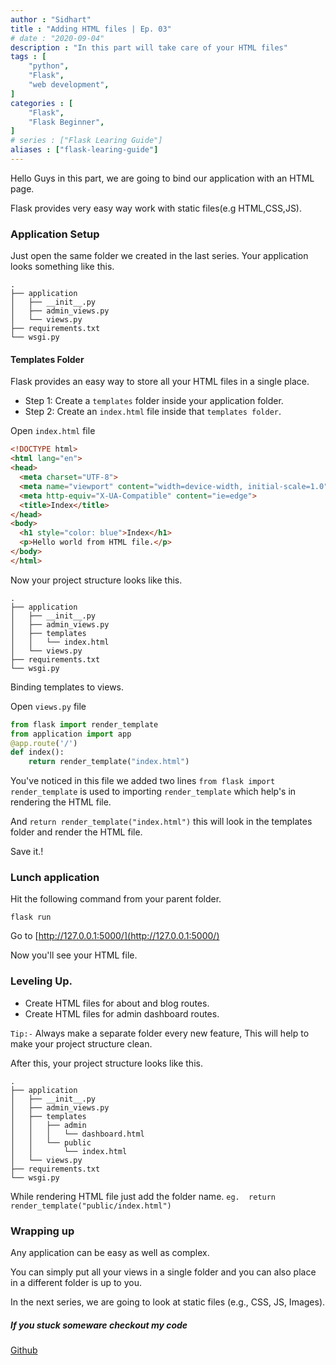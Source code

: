 ```yaml
---
author : "Sidhart"
title : "Adding HTML files | Ep. 03"
# date : "2020-09-04"
description : "In this part will take care of your HTML files"
tags : [
    "python",
    "Flask",
    "web development",
]
categories : [
    "Flask",
    "Flask Beginner",
]
# series : ["Flask Learing Guide"]
aliases : ["flask-learing-guide"]
---
```


Hello Guys
in this part, we are going to bind our application with an HTML page.
<!--more-->

Flask provides very easy way work with static files(e.g HTML,CSS,JS).

### Application Setup

Just open the same folder we created in the last series. Your application looks something like this.
```
.
├── application
│   ├── __init__.py
│   ├── admin_views.py
│   └── views.py
├── requirements.txt
└── wsgi.py
```

#### Templates Folder

Flask provides an easy way to store all your HTML files in a single place.

- Step 1: Create a ```templates``` folder inside your application folder.
- Step 2: Create an ```index.html``` file inside that ```templates folder```.

Open ```index.html``` file
```html
<!DOCTYPE html>
<html lang="en">
<head>
  <meta charset="UTF-8">
  <meta name="viewport" content="width=device-width, initial-scale=1.0">
  <meta http-equiv="X-UA-Compatible" content="ie=edge">
  <title>Index</title>
</head>
<body>
  <h1 style="color: blue">Index</h1>
  <p>Hello world from HTML file.</p>
</body>
</html>
```

Now your project structure looks like this.
```
.
├── application
│   ├── __init__.py
│   ├── admin_views.py
│   ├── templates
│   │   └── index.html
│   └── views.py
├── requirements.txt
└── wsgi.py
```
Binding templates to views.

Open ```views.py``` file
```python
from flask import render_template
from application import app
@app.route('/')
def index():
    return render_template("index.html")
```

You've noticed in this file we added two lines 
```from flask import render_template``` is used to importing ```render_template``` which help's in rendering the HTML file.

And ```return render_template("index.html")``` this will look in the templates folder and render the HTML file.

Save it.!

### Lunch application

Hit the following command from your parent folder.

```flask run ```

Go to [http://127.0.0.1:5000/](http://127.0.0.1:5000/)

Now you'll see your HTML file.


### Leveling Up.

- Create HTML files for about and blog routes.
- Create HTML files for admin dashboard routes.

```Tip:-``` Always make a separate folder every new feature, This will help to make your project structure clean.

After this, your project structure looks like this.
```
.
├── application
│   ├── __init__.py
│   ├── admin_views.py
│   ├── templates
│   │   ├── admin
│   │   │   └── dashboard.html
│   │   └── public
│   │       └── index.html
│   └── views.py
├── requirements.txt
└── wsgi.py
```


While rendering HTML file just add the folder name.
```eg.  return render_template("public/index.html")```

### Wrapping up
Any application can be easy as well as complex.

You can simply put all your views in a single folder and you can also place in a different folder is up to you.

In the next series, we are going to look at static files (e.g., CSS, JS, Images).


##### If you stuck someware checkout my code
[Github](https://github.com/Apex1000/flask-blog)